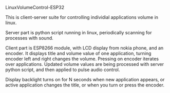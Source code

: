 LinuxVolumeControl-ESP32

This is client-server suite for controlling individial applications volume in linux.

Server part is python script running in linux, periodically scanning for processes with sound.

Client part is ESP8266 module, with LCD display from nokia phone, and an encoder.
It displays title and volume value of one application, turning encoder left and right changes the volume. Pressing on encoder iterates over applications.
Updated volume values are being processed with server python script, and then applied to pulse audio control.

Display backlight turns on for N seconds when new application appears, or active application changes the title, or when you turn or press the encoder.

